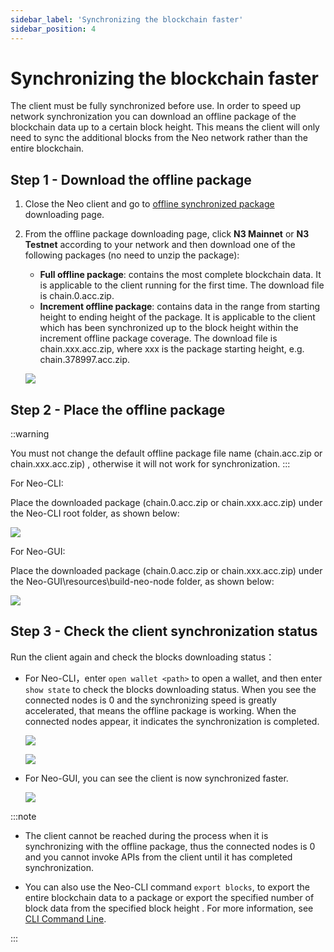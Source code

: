 ```yaml
---
sidebar_label: 'Synchronizing the blockchain faster'
sidebar_position: 4
---
```

# Synchronizing the blockchain faster

The client must be fully synchronized before use. In order to speed up network synchronization you can download an offline package of the blockchain data up to a certain block height. This means the client will only need to sync the additional blocks from the Neo network rather than the entire blockchain.

## Step 1 - Download the offline package

1. Close the Neo client and go to [offline synchronized package](https://sync.ngd.network/) downloading page.

2. From the offline package downloading page, click **N3 Mainnet** or **N3 Testnet** according to your network and then download one of the following packages (no need to unzip the package):

   - **Full offline package**: contains the most complete blockchain data. It is applicable to the client running for the first time. The download file is chain.0.acc.zip.
   - **Increment offline package**: contains data in the range from starting height to ending height of the package. It is applicable to the client which has been synchronized up to the block height within the increment offline package coverage. The download file is chain.xxx.acc.zip, where xxx is the package starting height, e.g. chain.378997.acc.zip.

   ![](./assets/sync_01.png)

## Step 2 - Place the offline package

::warning

You must not change the default offline package file name (chain.acc.zip or chain.xxx.acc.zip) , otherwise it will not work for synchronization.
:::

For Neo-CLI:

Place the downloaded package (chain.0.acc.zip or chain.xxx.acc.zip) under the Neo-CLI root folder, as shown below:

![](./assets/sync_02.png)

For Neo-GUI:

Place the downloaded package (chain.0.acc.zip or chain.xxx.acc.zip) under the Neo-GUI\resources\build-neo-node folder, as shown below:

![](./assets/sync_05.png)

## Step 3 - Check the client synchronization status

Run the client again and check the blocks downloading status：

- For Neo-CLI，enter `open wallet <path>` to open a wallet, and then enter `show state` to check the blocks downloading status. When you see the connected nodes is 0 and the synchronizing speed is greatly accelerated, that means the offline package is working. When the connected nodes appear, it indicates the synchronization is completed.

  ![](./assets/sync_03.png)

  ![](./assets/sync_04.png)

- For Neo-GUI, you can see the client is now synchronized faster. 

  ![](./assets/sync_06.png)

:::note

- The client cannot be reached during the process when it is synchronizing with the offline package, thus the connected nodes is 0 and you cannot invoke APIs from the client until it has completed synchronization.

- You can also use the Neo-CLI command `export blocks`, to export the entire blockchain data to a package or export the specified number of block data from the specified block height . For more information, see [CLI Command Line](cli/cli.md).

:::
